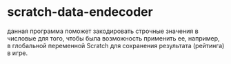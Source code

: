 # scratch-data-endecoder
данная программа поможет закодировать строчные значения в числовые для того, чтобы была возможность применить ее, например, в глобальной переменной Scratch для сохранения результата (рейтинга) в игре.
